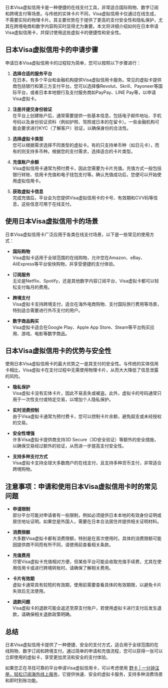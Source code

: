 日本Visa虚拟信用卡是一种便捷的在线支付工具，非常适合国际购物、数字订阅和跨境支付等场景。与传统的实体卡片不同，Visa虚拟信用卡仅通过在线生成，不需要实际的物理卡片。其主要优势在于提供了更高的支付安全性和隐私保护，尤其在跨境电商和数字内容购买时显得尤为重要。本文将详细介绍如何在日本申请Visa虚拟信用卡，并探讨使用这些虚拟卡的便捷性和安全性。

## 日本Visa虚拟信用卡的申请步骤

申请日本Visa虚拟信用卡的过程较为简单，您可以按照以下步骤进行：

1. **选择合适的服务平台**  
   在日本，有多个平台和金融机构提供Visa虚拟信用卡服务。常见的虚拟卡提供商包括银行和第三方支付平台。您可以选择像Revolut、Skrill、Payoneer等国际平台，或者日本本地银行及支付服务商如PayPay、LINE Pay等，以申请Visa虚拟卡。
   
2. **注册并提交身份验证**  
   在平台上创建账户后，通常需要提供一些基本信息，包括电子邮件地址、手机号码以及身份验证资料（例如护照、驾照或日本的在留卡）。一些金融机构可能会要求进行KYC（了解客户）验证，以确保身份的合法性。
   
3. **选择虚拟卡类型**  
   您可以根据需求选择不同类型的虚拟卡。有的只支持单币种（如日元卡），而有的则支持多币种。根据您的支付需求，选择适合的卡片类型。
   
4. **充值账户余额**  
   Visa虚拟信用卡通常为预付费卡，因此您需要为卡片充值。充值方式一般包括银行转账、信用卡充值和电子钱包支付等。确认充值成功后，您便可以开始使用虚拟信用卡。
   
5. **获取虚拟卡信息**  
   完成充值后，平台会为您提供Visa虚拟信用卡的卡号、有效期和CVV码等信息，这些信息可用于在线支付。

## 使用日本Visa虚拟信用卡的场景

日本Visa虚拟信用卡广泛应用于各类在线支付场景，以下是一些常见的使用方式：

- **国际购物**  
  Visa虚拟卡适用于全球范围的在线购物，允许您在Amazon、eBay、AliExpress等平台愉快购物，并享受便捷的支付体验。
  
- **订阅服务**  
  无论是Netflix、Spotify，还是其他数字内容订阅平台，Visa虚拟卡都可以轻松支付每月的费用。
  
- **跨境支付**  
  Visa虚拟卡支持跨境支付，适合在海外电商购物、支付国际旅行费用等场景，特别适合需要进行外币支付的用户。
  
- **数字商品购买**  
  Visa虚拟卡适合在Google Play、Apple App Store、Steam等平台购买应用、游戏、电影等数字商品。

## 日本Visa虚拟信用卡的优势与安全性

使用日本Visa虚拟信用卡的最大优势之一是其支付的安全性。与传统的实体信用卡相比，Visa虚拟卡在支付过程中无需使用物理卡片，从而大大降低了信息泄露的风险。

- **隐私保护**  
  Visa虚拟卡没有实体卡片，因此不易丢失或被盗。此外，虚拟卡的号码通常只用于一次性支付或特定交易，以增加个人隐私保护。
  
- **实时消费控制**  
  由于Visa虚拟卡通常为预付费卡，您可以控制卡片余额，避免超支或未经授权的交易。
  
- **安全性增强**  
  许多Visa虚拟卡提供商支持3D Secure（3D安全验证）等额外的安全措施，以确保交易经过额外的验证，从而进一步提高支付安全性。
  
- **支持多种支付方式**  
  Visa虚拟卡支持全球大多数商户的在线支付，且支持多种货币支付，非常适合跨境购物。

## 注意事项：申请和使用日本Visa虚拟信用卡时的常见问题

- **申请限制**  
  部分平台可能对申请者有一些限制，例如必须提供日本本地的有效身份证明或居住地址证明。如果您是外国人，需要在日本合法居住并提供相关证明材料。
  
- **消费限额**  
  大多数Visa虚拟卡都有消费限额，特别是在首次使用时。具体的消费限额可能因提供商不同而有所不同，请使用前查看相关条款。
  
- **充值费用**  
  尽管Visa虚拟卡充值相对方便，但某些平台可能会收取充值手续费，尤其在使用信用卡或进行跨境转账时。请确保了解相关费用。
  
- **卡片有效期**  
  虚拟卡通常具有较短的有效期，使用前需要查看具体的有效期限，以避免卡片失效后无法使用。
  
- **退款问题**  
  Visa虚拟卡的退款可能会返还至原支付账户，若使用虚拟卡进行支付后发生退款，请确保相关退款政策明确。

## 总结

日本Visa虚拟信用卡提供了一种便捷、安全的支付方式，适合用于全球范围的在线购物、数字订阅和跨境支付。通过简单的申请和充值流程，您可以获得一张可以立即使用的虚拟卡，享受更加灵活和安全的支付体验。

如果您正在寻找可靠的平台申请Visa虚拟信用卡，可以考虑使用 [野卡 | 一分钟注册，轻松订阅海外线上服务](https://bit.ly/bewildcard)，它提供快速、安全的虚拟卡服务，支持多种消费场景和即时到账功能。